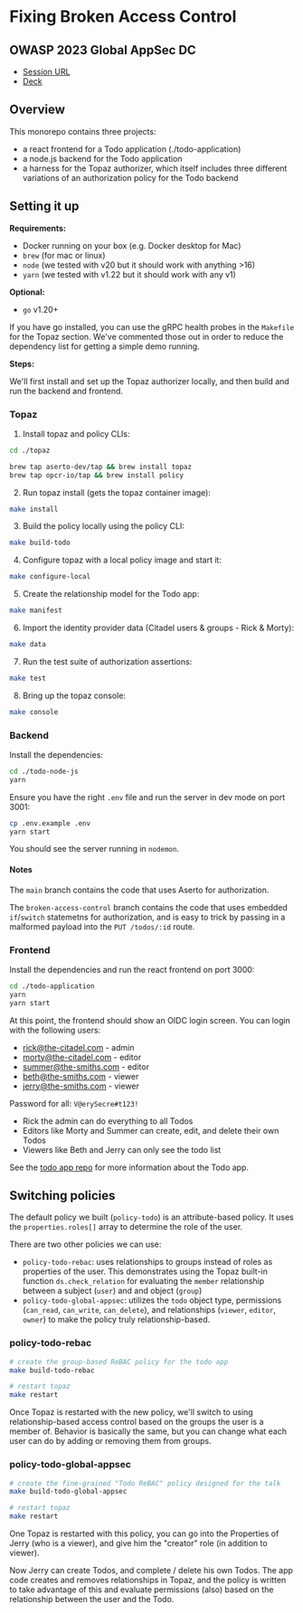 # Fixing Broken Access Control
## OWASP 2023 Global AppSec DC

* [Session URL](https://sched.co/1ObH0)
* [Deck](https://static.sched.com/hosted_files/owasp2023globalappsecwashin/8a/Global%20AppSec%202023%20-%20Fixing%20Broken%20Access%20Control%20-%20Final.pptx)

## Overview

This monorepo contains three projects:
* a react frontend for a Todo application (./todo-application)
* a node.js backend for the Todo application
* a harness for the Topaz authorizer, which itself includes three different variations of an authorization policy for the Todo backend

## Setting it up

**Requirements:**
* Docker running on your box (e.g. Docker desktop for Mac)
* `brew` (for mac or linux)
* `node` (we tested with v20 but it should work with anything >16)
* `yarn` (we tested with v1.22 but it should work with any v1)

**Optional:**
* `go` v1.20+

If you have go installed, you can use the gRPC health probes in the `Makefile` for the Topaz section. We've commented those out in order to reduce the dependency list for getting a simple demo running.

**Steps:**

We'll first install and set up the Topaz authorizer locally, and then build and run the backend and frontend.

### Topaz

1. Install topaz and policy CLIs:

```sh
cd ./topaz

brew tap aserto-dev/tap && brew install topaz
brew tap opcr-io/tap && brew install policy
```

2. Run topaz install (gets the topaz container image):

```sh
make install
```

3. Build the policy locally using the policy CLI:

```sh
make build-todo
```

4. Configure topaz with a local policy image and start it:

```sh
make configure-local
```

5. Create the relationship model for the Todo app:

```sh
make manifest
```

6. Import the identity provider data (Citadel users & groups - Rick & Morty):

```sh
make data
```

7. Run the test suite of authorization assertions:

```sh
make test
```

8. Bring up the topaz console:

```sh
make console
```

### Backend

Install the dependencies:

```sh
cd ./todo-node-js
yarn
```

Ensure you have the right `.env` file and run the server in dev mode on port 3001:

```sh
cp .env.example .env
yarn start
```

You should see the server running in `nodemon`.

#### Notes

The `main` branch contains the code that uses Aserto for authorization.

The `broken-access-control` branch contains the code that uses embedded `if`/`switch` statemetns for authorization, and is easy to trick by passing in a malformed payload into the `PUT /todos/:id` route.

### Frontend

Install the dependencies and run the react frontend on port 3000:

```sh
cd ./todo-application
yarn
yarn start
```

At this point, the frontend should show an OIDC login screen. You can login with the following users:
* rick@the-citadel.com - admin
* morty@the-citadel.com - editor
* summer@the-smiths.com - editor
* beth@the-smiths.com - viewer
* jerry@the-smiths.com - viewer

Password for all: `V@erySecre#t123!`

* Rick the admin can do everything to all Todos
* Editors like Morty and Summer can create, edit, and delete their own Todos
* Viewers like Beth and Jerry can only see the todo list

See the [todo app repo](https://github.com/aserto-demo/todo-application) for more information about the Todo app.

## Switching policies

The default policy we built (`policy-todo`) is an attribute-based policy. It uses the `properties.roles[]` array to determine the role of the user.

There are two other policies we can use:
* `policy-todo-rebac`: uses relationships to groups instead of roles as properties of the user. This demonstrates using the Topaz built-in function `ds.check_relation` for evaluating the `member` relationship between a subject (`user`) and and object (`group`)
* `policy-todo-global-appsec`: utilizes the `todo` object type, permissions (`can_read`, `can_write`, `can_delete`), and relationships (`viewer`, `editor`, `owner`) to make the policy truly relationship-based.

### policy-todo-rebac

```sh
# create the group-based ReBAC policy for the todo app
make build-todo-rebac

# restart topaz
make restart
```

Once Topaz is restarted with the new policy, we'll switch to using relationship-based access control based on the groups the user is a member of. Behavior is basically the same, but you can change what each user can do by adding or removing them from groups.

### policy-todo-global-appsec

```sh
# create the fine-grained "Todo ReBAC" policy designed for the talk
make build-todo-global-appsec

# restart topaz
make restart
```

One Topaz is restarted with this policy, you can go into the Properties of Jerry (who is a viewer), and give him the "creator" role (in addition to viewer). 

Now Jerry can create Todos, and complete / delete his own Todos. The app code creates and removes relationships in Topaz, and the policy is written to take advantage of this and evaluate permissions (also) based on the relationship between the user and the Todo.
